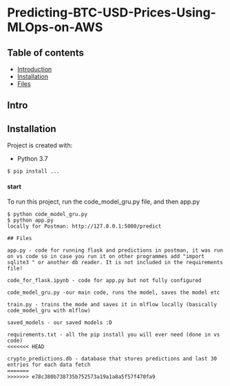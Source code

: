 # Predicting-BTC-USD-Prices-Using-MLOps-on-AWS

## Table of contents
* [Introduction](#Intro)
* [Installation](#Installation)
* [Files](#Files)


## Intro

## Installation

Project is created with:
* Python 3.7

```
$ pip install ...

```
	
#### start
To run this project, run the code_model_gru.py file, and then app.py 

```
$ python code_model_gru.py
$ python app.py
locally for Postman: http://127.0.0.1:5000/predict

## Files

app.py - code for running flask and predictions in postman, it was run on vs code so in case you run it on other programmes add "import sqlite3 " or another db reader. It is not included in the requirements file!

code_for_flask.ipynb - code for app.py but not fully configured

code_model_gru.py -our main code, runs the model, saves the model etc

train.py - trains the mode and saves it in mlflow locally (basically code_model_gru with mlflow)

saved_models - our saved models :D 

requirements.txt - all the pip install you will ever need (done in vs code) 
<<<<<<< HEAD

crypto_predictions.db - database that stores predictions and last 30 entries for each data fetch 
=======
>>>>>>> e78c380b738735b752573a19a1a8a5f57f470fa9
